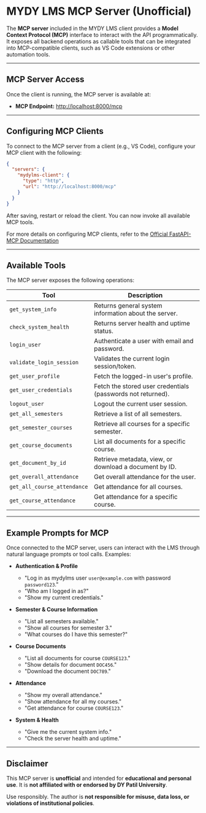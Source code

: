 # MYDY LMS MCP Server (Unofficial)

The **MCP server** included in the MYDY LMS client provides a **Model Context Protocol (MCP)** interface to interact with the API programmatically.  
It exposes all backend operations as callable tools that can be integrated into MCP-compatible clients, such as VS Code extensions or other automation tools.

---

## MCP Server Access

Once the client is running, the MCP server is available at:

- **MCP Endpoint:** [http://localhost:8000/mcp](http://localhost:8000/mcp)

---

## Configuring MCP Clients

To connect to the MCP server from a client (e.g., VS Code), configure your MCP client with the following:

```json
{
  "servers": {
    "mydylms-client": {
      "type": "http",
      "url": "http://localhost:8000/mcp"
    }
  }
}
```

After saving, restart or reload the client. You can now invoke all available MCP tools.

For more details on configuring MCP clients, refer to the [Official FastAPI-MCP Documentation](https://fastapi-mcp.tadata.com/getting-started/quickstart#connecting-a-client-to-the-mcp-server)

---

## Available Tools

The MCP server exposes the following operations:

| Tool                        | Description                                                 |
| --------------------------- | ----------------------------------------------------------- |
| `get_system_info`           | Returns general system information about the server.        |
| `check_system_health`       | Returns server health and uptime status.                    |
| `login_user`                | Authenticate a user with email and password.                |
| `validate_login_session`    | Validates the current login session/token.                  |
| `get_user_profile`          | Fetch the logged-in user's profile.                         |
| `get_user_credentials`      | Fetch the stored user credentials (passwords not returned). |
| `logout_user`               | Logout the current user session.                            |
| `get_all_semesters`         | Retrieve a list of all semesters.                           |
| `get_semester_courses`      | Retrieve all courses for a specific semester.               |
| `get_course_documents`      | List all documents for a specific course.                   |
| `get_document_by_id`        | Retrieve metadata, view, or download a document by ID.      |
| `get_overall_attendance`    | Get overall attendance for the user.                        |
| `get_all_course_attendance` | Get attendance for all courses.                             |
| `get_course_attendance`     | Get attendance for a specific course.                       |

---

## Example Prompts for MCP

Once connected to the MCP server, users can interact with the LMS through natural language prompts or tool calls. Examples:

- **Authentication & Profile**

  - "Log in as mydylms user `user@example.com` with password `password123`."
  - "Who am I logged in as?"
  - "Show my current credentials."

- **Semester & Course Information**

  - "List all semesters available."
  - "Show all courses for semester 3."
  - "What courses do I have this semester?"

- **Course Documents**

  - "List all documents for course `COURSE123`."
  - "Show details for document `DOC456`."
  - "Download the document `DOC789`."

- **Attendance**

  - "Show my overall attendance."
  - "Show attendance for all my courses."
  - "Get attendance for course `COURSE123`."

- **System & Health**

  - "Give me the current system info."
  - "Check the server health and uptime."

---

## Disclaimer

This MCP server is **unofficial** and intended for **educational and personal use**.
It is **not affiliated with or endorsed by DY Patil University**.

Use responsibly. The author is **not responsible for misuse, data loss, or violations of institutional policies**.
